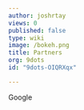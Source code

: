 ```yaml
---
author: joshrtay
views: 0
published: false
type: wiki
image: /bokeh.png
title: Partners
org: 9dots
id: "9dots-OIQRXqx"

---
```


Google
